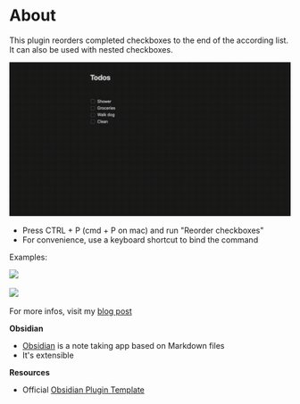 
# About

This plugin reorders completed checkboxes to the end of the according list. It can also be used with nested checkboxes.

![A demo of the plugin working](demo.gif)

- Press CTRL + P (cmd + P on mac) and run "Reorder checkboxes"
- For convenience, use a keyboard shortcut to bind the command

Examples:

![](https://i.imgur.com/fEyG45b.png)

![](https://i.imgur.com/OnrstOx.png)

For more infos, visit my [blog post](https://erlkoenig-blog.vercel.app/obsidian-checkbox-reorder)

**Obsidian**
- [Obsidian](https://obsidian.md/) is a note taking app based on Markdown files
- It's extensible

**Resources**
- Official [Obsidian Plugin Template](https://github.com/obsidianmd/obsidian-sample-plugin)

